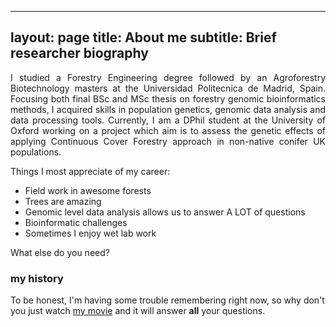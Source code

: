
---
layout: page
title: About me
subtitle: Brief researcher biography
---

<p style='text-align: justify;'> 
I studied a Forestry Engineering degree followed by an Agroforestry Biotechnology masters at the Universidad Politecnica de Madrid, Spain. Focusing both final BSc and MSc thesis on forestry genomic bioinformatics methods, I acquired skills in population genetics, genomic data analysis and data processing tools. Currently, I am a DPhil student at the University of Oxford working on a project which aim is to assess the genetic effects of applying Continuous Cover Forestry approach in non-native conifer UK populations. 

</p>

Things I most appreciate of my career:

- Field work in awesome forests
- Trees are amazing
- Genomic level data analysis allows us to answer A LOT of questions
- Bioinformatic challenges
- Sometimes I enjoy wet lab work

What else do you need?

### my history

To be honest, I'm having some trouble remembering right now, so why don't you just watch [my movie](http://en.wikipedia.org/wiki/The_Princess_Bride_%28film%29) and it will answer **all** your questions.
